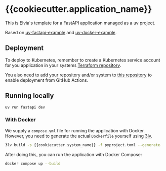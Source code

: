 # {{cookiecutter.application_name}}

This is Elvia's template for a [FastAPI](https://github.com/fastapi/fastapi) application
managed as a [uv](https://github.com/astral-sh/uv) project.

Based on [uv-fastapi-example](https://github.com/astral-sh/uv-fastapi-example)
and [uv-docker-example](https://github.com/astral-sh/uv-docker-example).

## Deployment

To deploy to Kubernetes, remember to create a Kubernetes service account for you application
in your systems [Terraform repository](https://github.com/3lvia/{{cookiecutter.system_name}}-terraform).

You also need to add your repository and/or system to [this repository](https://github.com/3lvia/github-repositories-terraform)
to enable deployment from GitHub Actions.

## Running locally

```bash
uv run fastapi dev
```

### With Docker

We supply a `compose.yml` file for running the application with Docker.
However, you need to generate the actual `Dockerfile` yourself using [3lv](https://github.com/3lvia/cli).

```bash
3lv build -s {{cookiecutter.system_name}} -f pyproject.toml --generate-only {{cookiecutter.application_name}}
```

After doing this, you can run the application with Docker Compose:

```bash
docker compose up --build
```
